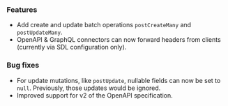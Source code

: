 ### Features

- Add create and update batch operations `postCreateMany` and `postUpdateMany`.
- OpenAPI & GraphQL connectors can now forward headers from clients (currently
  via SDL configuration only).

### Bug fixes

- For update mutations, like `postUpdate`, nullable fields can now be set to
  `null`. Previously, those updates would be ignored.
- Improved support for v2 of the OpenAPI specification.
